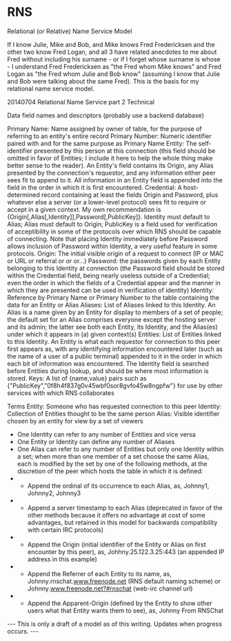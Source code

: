 RNS
===

Relational (or Relative) Name Service Model

If I know Julie, Mike and Bob, and Mike knows Fred Fredericksen and the other two know Fred Logan, and all 3 have related anecdotes to me about Fred without including his surname - or if I forget whose surname is whose - I understand Fred Fredericksen as "the Fred whom Mike knows" and Fred Logan as "the Fred whom Julie and Bob know" (assuming I know that Julie and Bob were talking about the same Fred). This is the basis for my relational name service model.



20140704	Relational Name Service part 2	Technical


Data field names and descriptors (probably use a backend database)

 Primary Name:		Name assigned by owner of table, for the purpose of referring to an entity's entire record
 Primary Number:		Numeric identifier paired with and for the same purpose as Primary Name
 Entity:			The self-identifier presented by this person at this connection (this field should be omitted in favor of Entities; I include it here to help the whole thing make better sense to the reader).
			An Entity's field contains its Origin, any Alias presented by the connection's requestor, and any information either peer sees fit to append to it. All information in an Entity field is appended into the field in the order in which it is first encountered.
 Credential:		A host-determined record containing at least the fields Origin and Password, plus whatever else a server (or a lower-level protocol) sees fit to require or accept in a given context. My own recommendation is 	{Origin[,Alias[,Identity]],Password[,PublicKey]}. Identity must default to Alias; Alias must default to Origin; PublicKey is a field used for verification of acceptibility in some of the protocols over which RNS should be capable of connecting. Note that placing Identity immediately before Password allows inclusion of Password within Identity, a very useful feature in some protocols.
 Origin:			The initial visible origin of a request to connect (IP or MAC or URL or referral or or or...)
 Password:		the passwords given by each Entity belonging to this Identity at connection (the Password field should be stored within the Credential field, being nearly useless outside of a Credential; even the order in which the fields of a Credential appear and the manner in which they are presented can be used in verification of identity)
 Identity:		Reference by Primary Name or Primary Number to the table containing the data for an Entity or Alias
 Aliases:			List of Aliases linked to this Identity. An Alias is a name given by an Entity for display to members of a set of people; the default set for an Alias comprises everyone except the hosting server and its admin; the latter see both each Entity, its Identity, and the Alias(es) under which it appears in (a) given context(s)
 Entities:		List of Entities linked to this Identity. An Entity is what each requestor for connection to this peer first appears as, with any identifying information encountered later (such as the name of a user of a public terminal) appended to it in the order in which each bit of information was encountered. The Identity field is searched before Entities during lookup, and should be where most information is stored.
 Keys:			A list of {name,value} pairs such as {"PublicKey","0f8h4f837g0v45wbf0sor8gvfo45w8ngpfw"} for use by other services with which RNS collaborates



Terms
Entity:		Someone who has requested connection to this peer
Identity:	Collection of Entities thought to be the same person
Alias:		Visible identifier chosen by an entity for view by a set of viewers
- One Identity can refer to any number of Entities and vice versa
- One Entity or Identity can define any number of Aliases
- One Alias can refer to any number of Entities but only one Identity within a set; when more than one member of a set choose the same Alias, each is modified by the set by one of the following methods, at the discretion of the peer which hosts the table in which it is defined:
- - Append the ordinal of its occurrence to each Alias, as, Johnny1, Johnny2, Johnny3
- - Append a server timestamp to each Alias (deprecated in favor of the other methods because it offers no advantage at cost of some advantages, but retained in this model for backwards compatibility with certain IRC protocols)
- - Append the Origin (initial identifier of the Entity or Alias on first encounter by this peer), as, Johhny.25.122.3.25:443 (an appended IP address in this example)
- - Append the Referrer of each Entity to its name, as, Johnny.rnschat.www.freenode.net (RNS default naming scheme) or Johnny.www.freenode.net?#rnschat (web-irc channel url)
- - Append the Apparent-Origin (defined by the Entity to show other users what that Entity wants them to see), as, Johnny From RNSChat



--- This is only a draft of a model as of this writing. Updates when progress occurs. ---
